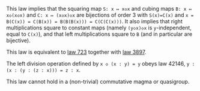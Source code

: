 This law implies that the squaring map `S: x ↦ x◇x` and cubing maps `B: x ↦ x◇(x◇x)` and `C: x ↦ (x◇x)◇x` are bijections of order 3 with `S(x)=C(x)` and `x = B(C(x)) = C(B(x)) = B(B(B(x))) = C(C(C(x)))`.  It also implies that right multiplications square to constant maps (namely `(y◇x)◇x` is `y`-independent, equal to `C(x)`), and that left multiplications square to `B` (and in particular are bijective).

This law is equivalent to [law 723](https://teorth.github.io/equational_theories/implications/?723) together with [law 3897](https://teorth.github.io/equational_theories/implications/?3897).

The left division operation defined by `x ◇ (x : y) = y` obeys law 42146, `y : (x : (y : (z : x))) = z : x`.

This law cannot hold in a (non-trivial) commutative magma or quasigroup.
